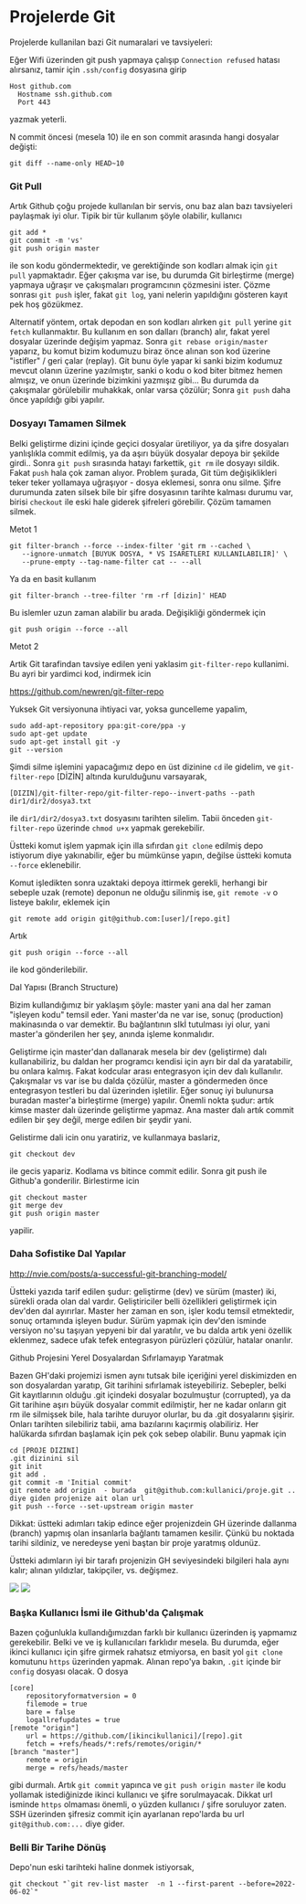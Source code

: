 # Projelerde Git

Projelerde kullanilan bazi Git numaralari ve tavsiyeleri:

Eğer Wifi üzerinden git push yapmaya çalışıp `Connection refused` hatası
alırsanız, tamir için `.ssh/config` dosyasına girip

```
Host github.com
  Hostname ssh.github.com
  Port 443
```

yazmak yeterli.

N commit öncesi (mesela 10) ile en son commit arasında hangi dosyalar
değişti:

```
git diff --name-only HEAD~10
```

### Git Pull

Artık Github çoğu projede kullanılan bir servis, onu baz alan bazı
tavsiyeleri paylaşmak iyi olur. Tipik bir tür kullanım şöyle olabilir,
kullanıcı

```
git add *
git commit -m 'vs'
git push origin master 
```

ile son kodu göndermektedir, ve gerektiğinde son kodları almak için
`git pull` yapmaktadır. Eğer çakışma var ise, bu durumda Git birleştirme
(merge) yapmaya uğraşır ve çakışmaları programcının çözmesini
ister. Çözme sonrası `git push` işler, fakat `git log`, yani nelerin
yapıldığını gösteren kayıt pek hoş gözükmez.

Alternatif yöntem, ortak depodan en son kodları alırken `git pull`
yerine `git fetch` kullanmaktır. Bu kullanım en son dalları (branch)
alır, fakat yerel dosyalar üzerinde değişim yapmaz. Sonra `git rebase origin/master`
yaparız, bu komut bizim kodumuzu biraz önce alınan son
kod üzerine "istifler" / geri çalar (replay). Git bunu öyle yapar ki
sanki bizim kodumuz mevcut olanın üzerine yazılmıştır, sanki o kodu o
kod biter bitmez hemen almışız, ve onun üzerinde bizimkini yazmışız
gibi... Bu durumda da çakışmalar görülebilir muhakkak, onlar varsa
çözülür; Sonra `git push` daha önce yapıldığı gibi yapılır.

### Dosyayı Tamamen Silmek

Belki geliştirme dizini içinde geçici dosyalar üretiliyor, ya da şifre
dosyaları yanlışlıkla commit edilmiş, ya da aşırı büyük dosyalar
depoya bir şekilde girdi.. Sonra `git push` sırasında hatayı
farkettik, `git rm` ile dosyayı sildik. Fakat `push` hala çok zaman
alıyor. Problem şurada, Git tüm değişiklikleri teker teker yollamaya
uğraşıyor - dosya eklemesi, sonra onu silme. Şifre durumunda zaten
silsek bile bir şifre dosyasının tarihte kalması durumu var, birisi
`checkout` ile eski hale giderek şifreleri görebilir. Çözüm tamamen
silmek.

Metot 1

```
git filter-branch --force --index-filter 'git rm --cached \
   --ignore-unmatch [BUYUK DOSYA, * VS ISARETLERI KULLANILABILIR]' \
   --prune-empty --tag-name-filter cat -- --all
```

Ya da en basit kullanım

```
git filter-branch --tree-filter 'rm -rf [dizin]' HEAD
```

Bu islemler uzun zaman alabilir bu arada. Değişikliği göndermek için

```
git push origin --force --all 
```

Metot 2

Artik Git tarafindan tavsiye edilen yeni yaklasim `git-filter-repo`
kullanimi. Bu ayri bir yardimci kod, indirmek icin

https://github.com/newren/git-filter-repo

Yuksek Git versiyonuna ihtiyaci var, yoksa guncelleme yapalim,

```
sudo add-apt-repository ppa:git-core/ppa -y
sudo apt-get update
sudo apt-get install git -y
git --version
```

Şimdi silme işlemini yapacağımız depo en üst dizinine `cd` ile gidelim,
ve `git-filter-repo` [DİZİN] altında kurulduğunu varsayarak,

```
[DIZIN]/git-filter-repo/git-filter-repo--invert-paths --path dir1/dir2/dosya3.txt
```

ile `dir1/dir2/dosya3.txt` dosyasını tarihten silelim. Tabii önceden
`git-filter-repo` üzerinde `chmod u+x` yapmak gerekebilir.

Üstteki komut işlem yapmak için illa sıfırdan `git clone` edilmiş depo
istiyorum diye yakınabilir, eğer bu mümkünse yapın, değilse üstteki
komuta `--force` eklenebilir.

Komut işledikten sonra uzaktaki depoya ittirmek gerekli, herhangi bir
sebeple uzak (remote) deponun ne olduğu silinmiş ise, `git remote -v`
o listeye bakılır, eklemek için

```
git remote add origin git@github.com:[user]/[repo.git]
```

Artık

```
git push origin --force --all
```

ile kod gönderilebilir.

Dal Yapısı (Branch Structure)

Bizim kullandığımız bir yaklaşım şöyle: master yani ana dal her zaman
"işleyen kodu" temsil eder. Yani master'da ne var ise, sonuç
(production) makinasında o var demektir. Bu bağlantının sIkİ tutulması
iyi olur, yani master'a gönderilen her şey, anında işleme konmalıdır.

Geliştirme için master'dan dallanarak mesela bir dev (geliştirme) dalı
kullanabiliriz, bu daldan her programcı kendisi için ayrı bir dal da
yaratabilir, bu onlara kalmış. Fakat kodcular arası entegrasyon için
dev dalı kullanılır. Çakışmalar vs var ise bu dalda çözülür, master a
göndermeden önce entegrasyon testleri bu dal  üzerinden
işletilir. Eğer sonuç iyi bulunursa buradan master'a birleştirme
(merge) yapılır. Önemli nokta şudur: artık kimse master dalı üzerinde
geliştirme yapmaz. Ana master dalı artık commit edilen bir şey değil,
merge edilen bir şeydir yani.

Gelistirme dali icin onu yaratiriz, ve kullanmaya baslariz, 

```
git checkout dev
```

ile gecis yapariz. Kodlama vs bitince commit edilir. Sonra git push
ile Github'a gonderilir. Birlestirme icin

```
git checkout master
git merge dev
git push origin master
```

yapilir.

### Daha Sofistike Dal Yapılar

http://nvie.com/posts/a-successful-git-branching-model/

Üstteki yazıda tarif edilen şudur: geliştirme (dev) ve sürüm (master)
iki, sürekli orada olan dal vardır. Geliştiriciler belli özellikleri
geliştirmek için dev'den dal ayırırlar. Master her zaman en son, işler
kodu temsil etmektedir, sonuç ortamında işleyen budur. Sürüm yapmak
için dev'den isminde versiyon no'su taşıyan yepyeni bir dal yaratılır,
ve bu dalda artık yeni özellik eklenmez, sadece ufak tefek entegrasyon
pürüzleri çözülür, hatalar onarılır.

Github Projesini Yerel Dosyalardan Sıfırlamayıp Yaratmak

Bazen GH'daki projemizi ismen aynı tutsak bile içeriğini yerel
diskimizden en son dosyalardan yaratıp, Git tarihini sıfırlamak
isteyebiliriz. Sebepler, belki Git kayıtlarının olduğu .git içindeki
dosyalar bozulmuştur (corrupted), ya da Git tarihine aşırı büyük
dosyalar commit edilmiştir, her ne kadar onların git rm ile silmişsek
bile, hala tarihte duruyor olurlar, bu da .git dosyalarını
şişirir. Onları tarihten silebiliriz tabii, ama bazılarını kaçırmiş
olabiliriz. Her halükarda sıfırdan başlamak için pek çok sebep
olabilir. Bunu yapmak için

```
cd [PROJE DIZINI]
.git dizinini sil
git init
git add .
git commit -m 'Initial commit'
git remote add origin  - burada  git@github.com:kullanici/proje.git .. diye giden projenize ait olan url
git push --force --set-upstream origin master
```

Dikkat: üstteki adımları takip edince eğer projenizdein GH üzerinde
dallanma (branch) yapmış olan insanlarla bağlantı tamamen
kesilir. Çünkü bu noktada tarihi sildiniz, ve neredeyse yeni baştan
bir proje yaratmış oldunüz.

Üstteki adımların iyi bir tarafı projenizin GH seviyesindeki bilgileri
hala aynı kalır; alınan yıldızlar, takipçiler, vs. değişmez.

![](Screen-shot-2009-12-24-at-11.32.03.png)
![](https://1.bp.blogspot.com/-xg2XAf271oo/U4YPzRKa14I/AAAAAAAABZ0/Zm2o_8Vokhc/s1600/Screen-shot-2009-12-24-at-11.32.03.png)

### Başka Kullanıcı İsmi ile Github'da Çalışmak

Bazen çoğunlukla kullandığımızdan farklı bir kullanıcı üzerinden iş
yapmamız gerekebilir. Belki ve ve iş kullanıcıları farklıdır
mesela. Bu durumda, eğer ikinci kullanıcı için şifre girmek rahatsız
etmiyorsa, en basit yol `git clone` komutunu `https` üzerinden
yapmak. Alınan repo'ya bakın, `.git` içinde bir `config` dosyası olacak. O dosya

```
[core]
	repositoryformatversion = 0
	filemode = true
	bare = false
	logallrefupdates = true
[remote "origin"]
	url = https://github.com/[ikincikullanici]/[repo].git
	fetch = +refs/heads/*:refs/remotes/origin/*
[branch "master"]
	remote = origin
	merge = refs/heads/master
```

gibi durmalı. Artık `git commit` yapınca ve `git push origin master`
ile kodu yollamak istediğinizde ikinci kullanıcı ve şifre
sorulmayacak. Dikkat url isminde `https` olmaması önemli, o yüzden
kullanıcı / şifre soruluyor zaten. SSH üzerinden şifresiz commit için
ayarlanan repo'larda bu url `git@github.com:...` diye gider.

### Belli Bir Tarihe Dönüş

Depo'nun eski tarihteki haline donmek istiyorsak,

```
git checkout "`git rev-list master  -n 1 --first-parent --before=2022-06-02`"
```

